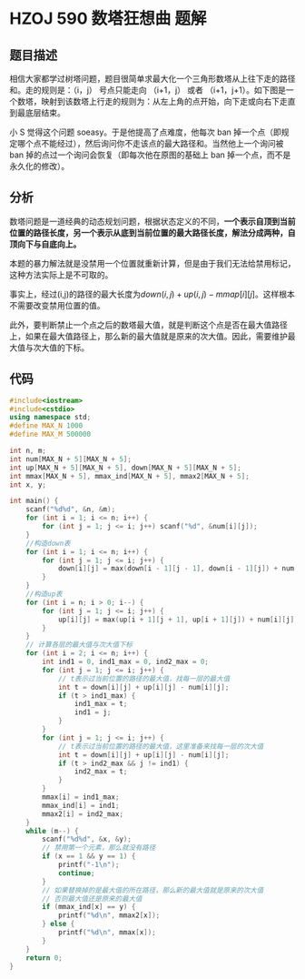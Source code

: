 # HZOJ 590 数塔狂想曲 题解

## 题目描述

 相信大家都学过树塔问题，题目很简单求最大化一个三角形数塔从上往下走的路径和。走的规则是：（i，j） 号点只能走向 （i+1，j） 或者 （i+1，j+1）。如下图是一个数塔，映射到该数塔上行走的规则为：从左上角的点开始，向下走或向右下走直到最底层结束。

小 S 觉得这个问题 soeasy。于是他提高了点难度，他每次 ban 掉一个点（即规定哪个点不能经过），然后询问你不走该点的最大路径和。当然他上一个询问被 ban 掉的点过一个询问会恢复（即每次他在原图的基础上 ban 掉一个点，而不是永久化的修改）。



## 分析

数塔问题是一道经典的动态规划问题，根据状态定义的不同，**一个表示自顶到当前位置的路径长度，另一个表示从底到当前位置的最大路径长度，解法分成两种，自顶向下与自底向上。**

本题的暴力解法就是没禁用一个位置就重新计算，但是由于我们无法给禁用标记，这种方法实际上是不可取的。

事实上，经过(i,j)的路径的最大长度为$down(i,j)+up(i,j)-mmap[i][j]$。这样根本不需要改变禁用位置的值。

此外，要判断禁止一个点之后的数塔最大值，就是判断这个点是否在最大值路径上，如果在最大值路径上，那么新的最大值就是原来的次大值。因此，需要维护最大值与次大值的下标。



## 代码

```c++
#include<iostream>
#include<cstdio>
using namespace std;
#define MAX_N 1000
#define MAX_M 500000

int n, m;
int num[MAX_N + 5][MAX_N + 5];
int up[MAX_N + 5][MAX_N + 5], down[MAX_N + 5][MAX_N + 5];
int mmax[MAX_N + 5], mmax_ind[MAX_N + 5], mmax2[MAX_N + 5];
int x, y;

int main() {
    scanf("%d%d", &n, &m);
    for (int i = 1; i <= n; i++) {
        for (int j = 1; j <= i; j++) scanf("%d", &num[i][j]);
    }
    //构造down表
    for (int i = 1; i <= n; i++) {
        for (int j = 1; j <= i; j++) {
            down[i][j] = max(down[i - 1][j - 1], down[i - 1][j]) + num[i][j];
        }
    }
    //构造up表
    for (int i = n; i > 0; i--) {
        for (int j = 1; j <= i; j++) {
            up[i][j] = max(up[i + 1][j + 1], up[i + 1][j]) + num[i][j];
        }
    }
    // 计算各层的最大值与次大值下标
    for (int i = 2; i <= n; i++) {
        int ind1 = 0, ind1_max = 0, ind2_max = 0;
        for (int j = 1; j <= i; j++) {
            // t表示过当前位置的路径的最大值，找每一层的最大值
            int t = down[i][j] + up[i][j] - num[i][j];
            if (t > ind1_max) {
                ind1_max = t;
                ind1 = j;
            }
        }
        for (int j = 1; j <= i; j++) {
            // t表示过当前位置的路径的最大值，这里准备来找每一层的次大值
            int t = down[i][j] + up[i][j] - num[i][j];
            if (t > ind2_max && j != ind1) {
                ind2_max = t;
            }
        }
        mmax[i] = ind1_max;
        mmax_ind[i] = ind1;
        mmax2[i] = ind2_max;
    }
    while (m--) {
        scanf("%d%d", &x, &y);
        // 禁用第一个元素，那么就没有路径
        if (x == 1 && y == 1) {
            printf("-1\n");
            continue;
        }
        // 如果替换掉的是最大值的所在路径，那么新的最大值就是原来的次大值
        // 否则最大值还是原来的最大值
        if (mmax_ind[x] == y) {
            printf("%d\n", mmax2[x]);
        } else {
            printf("%d\n", mmax[x]);
        }
    }
    return 0;
}
```

